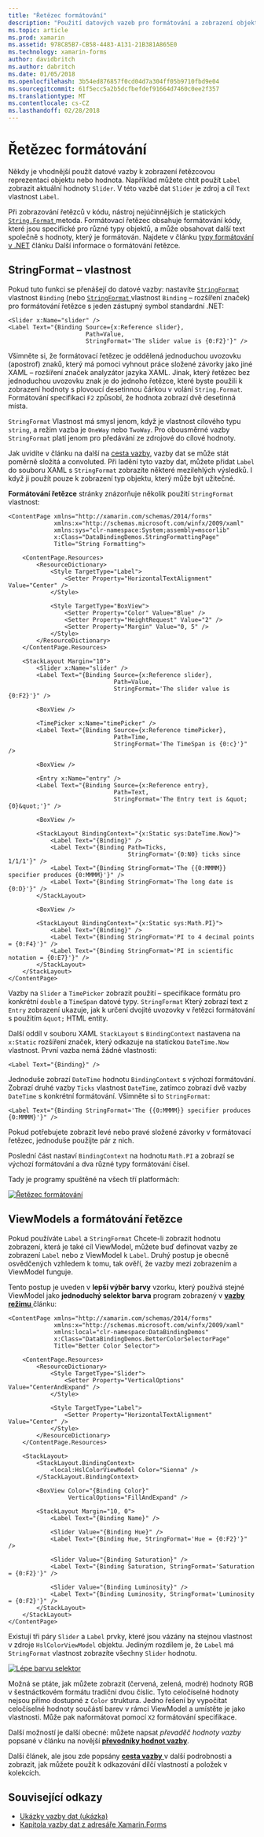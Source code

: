 ```yaml
---
title: "Řetězec formátování"
description: "Použití datových vazeb pro formátování a zobrazení objektů jako řetězce"
ms.topic: article
ms.prod: xamarin
ms.assetid: 978C85B7-CB58-4483-A131-21B381A865E0
ms.technology: xamarin-forms
author: davidbritch
ms.author: dabritch
ms.date: 01/05/2018
ms.openlocfilehash: 3b54ed876857f0cd04d7a304ff05b9710fbd9e04
ms.sourcegitcommit: 61f5ecc5a2b5dcfbefdef91664d7460c0ee2f357
ms.translationtype: MT
ms.contentlocale: cs-CZ
ms.lasthandoff: 02/28/2018
---
```

# <a name="string-formatting"></a>Řetězec formátování

Někdy je vhodnější použít datové vazby k zobrazení řetězcovou reprezentaci objektu nebo hodnota. Například můžete chtít použít `Label` zobrazit aktuální hodnoty `Slider`. V této vazbě dat `Slider` je zdroj a cíl `Text` vlastnost `Label`.

Při zobrazování řetězců v kódu, nástroj nejúčinnějších je statických [ `String.Format` ](https://developer.xamarin.com/api/member/System.String.Format/p/System.String/System.Object/) metoda. Formátovací řetězec obsahuje formátování kódy, které jsou specifické pro různé typy objektů, a může obsahovat další text společně s hodnoty, který je formátován. Najdete v článku [typy formátování v .NET](/dotnet/standard/base-types/formatting-types/) článku Další informace o formátování řetězce.

## <a name="the-stringformat-property"></a>StringFormat – vlastnost

Pokud tuto funkci se přenášejí do datové vazby: nastavíte [ `StringFormat` ](https://developer.xamarin.com/api/property/Xamarin.Forms.BindingBase.StringFormat/) vlastnost `Binding` (nebo [ `StringFormat` ](https://developer.xamarin.com/api/property/Xamarin.Forms.Xaml.BindingExtension.StringFormat/) vlastnost `Binding` – rozšíření značek) pro formátování řetězce s jeden zástupný symbol standardní .NET:

```xaml
<Slider x:Name="slider" />
<Label Text="{Binding Source={x:Reference slider},
                      Path=Value,
                      StringFormat='The slider value is {0:F2}'}" />
```

Všimněte si, že formátovací řetězec je oddělená jednoduchou uvozovku (apostrof) znaků, který má pomoci vyhnout práce složené závorky jako jiné XAML – rozšíření značek analyzátor jazyka XAML. Jinak, který řetězec bez jednoduchou uvozovku znak je do jednoho řetězce, které byste použili k zobrazení hodnoty s plovoucí desetinnou čárkou v volání `String.Format`. Formátování specifikaci `F2` způsobí, že hodnota zobrazí dvě desetinná místa.

`StringFormat` Vlastnost má smysl jenom, když je vlastnost cílového typu `string`, a režim vazba je `OneWay` nebo `TwoWay`. Pro obousměrné vazby `StringFormat` platí jenom pro předávání ze zdrojové do cílové hodnoty.

Jak uvidíte v článku na další na [cesta vazby](binding-path.md), vazby dat se může stát poměrně složitá a convoluted. Při ladění tyto vazby dat, můžete přidat `Label` do souboru XAML s `StringFormat` zobrazíte některé mezilehlých výsledků. I když ji použít pouze k zobrazení typ objektu, který může být užitečné.

**Formátování řetězce** stránky znázorňuje několik použití `StringFormat` vlastnost:

```xaml
<ContentPage xmlns="http://xamarin.com/schemas/2014/forms"
             xmlns:x="http://schemas.microsoft.com/winfx/2009/xaml"
             xmlns:sys="clr-namespace:System;assembly=mscorlib"
             x:Class="DataBindingDemos.StringFormattingPage"
             Title="String Formatting">

    <ContentPage.Resources>
        <ResourceDictionary>
            <Style TargetType="Label">
                <Setter Property="HorizontalTextAlignment" Value="Center" />
            </Style>

            <Style TargetType="BoxView">
                <Setter Property="Color" Value="Blue" />
                <Setter Property="HeightRequest" Value="2" />
                <Setter Property="Margin" Value="0, 5" />
            </Style>
        </ResourceDictionary>
    </ContentPage.Resources>

    <StackLayout Margin="10">
        <Slider x:Name="slider" />
        <Label Text="{Binding Source={x:Reference slider},
                              Path=Value,
                              StringFormat='The slider value is {0:F2}'}" />

        <BoxView />

        <TimePicker x:Name="timePicker" />
        <Label Text="{Binding Source={x:Reference timePicker},
                              Path=Time,
                              StringFormat='The TimeSpan is {0:c}'}" />

        <BoxView />

        <Entry x:Name="entry" />
        <Label Text="{Binding Source={x:Reference entry},
                              Path=Text,
                              StringFormat='The Entry text is &quot;{0}&quot;'}" />

        <BoxView />

        <StackLayout BindingContext="{x:Static sys:DateTime.Now}">
            <Label Text="{Binding}" />
            <Label Text="{Binding Path=Ticks,
                                  StringFormat='{0:N0} ticks since 1/1/1'}" />
            <Label Text="{Binding StringFormat='The {{0:MMMM}} specifier produces {0:MMMM}'}" />
            <Label Text="{Binding StringFormat='The long date is {0:D}'}" />
        </StackLayout>

        <BoxView />

        <StackLayout BindingContext="{x:Static sys:Math.PI}">
            <Label Text="{Binding}" />
            <Label Text="{Binding StringFormat='PI to 4 decimal points = {0:F4}'}" />
            <Label Text="{Binding StringFormat='PI in scientific notation = {0:E7}'}" />
        </StackLayout>
    </StackLayout>
</ContentPage>
```

Vazby na `Slider` a `TimePicker` zobrazit použití – specifikace formátu pro konkrétní `double` a `TimeSpan` datové typy. `StringFormat` Který zobrazí text z `Entry` zobrazení ukazuje, jak k určení dvojité uvozovky v řetězci formátování s použitím `&quot;` HTML entity.

Další oddíl v souboru XAML `StackLayout` s `BindingContext` nastavena na `x:Static` rozšíření značek, který odkazuje na statickou `DateTime.Now` vlastnost. První vazba nemá žádné vlastnosti:

```xaml
<Label Text="{Binding}" />
```

Jednoduše zobrazí `DateTime` hodnotu `BindingContext` s výchozí formátování. Zobrazí druhé vazby `Ticks` vlastnost `DateTime`, zatímco zobrazí dvě vazby `DateTime` s konkrétní formátování. Všimněte si to `StringFormat`:

```xaml
<Label Text="{Binding StringFormat='The {{0:MMMM}} specifier produces {0:MMMM}'}" />
```

Pokud potřebujete zobrazit levé nebo pravé složené závorky v formátovací řetězec, jednoduše použijte pár z nich.

Poslední část nastaví `BindingContext` na hodnotu `Math.PI` a zobrazí se výchozí formátování a dva různé typy formátování čísel.

Tady je programy spuštěné na všech tří platformách:

[![Řetězec formátování](string-formatting-images/stringformatting-small.png "řetězec formátování")](string-formatting-images/stringformatting-large.png "řetězec formátování")

## <a name="viewmodels-and-string-formatting"></a>ViewModels a formátování řetězce

Pokud používáte `Label` a `StringFormat` Chcete-li zobrazit hodnotu zobrazení, která je také cíl ViewModel, můžete buď definovat vazby ze zobrazení `Label` nebo z ViewModel k `Label`. Druhý postup je obecně osvědčených vzhledem k tomu, tak ověří, že vazby mezi zobrazením a ViewModel funguje.

Tento postup je uveden v **lepší výběr barvy** vzorku, který používá stejné ViewModel jako **jednoduchý selektor barva** program zobrazený v [ **vazby režimu** ](binding-mode.md) článku:

```xaml
<ContentPage xmlns="http://xamarin.com/schemas/2014/forms"
             xmlns:x="http://schemas.microsoft.com/winfx/2009/xaml"
             xmlns:local="clr-namespace:DataBindingDemos"
             x:Class="DataBindingDemos.BetterColorSelectorPage"
             Title="Better Color Selector">

    <ContentPage.Resources>
        <ResourceDictionary>
            <Style TargetType="Slider">
                <Setter Property="VerticalOptions" Value="CenterAndExpand" />
            </Style>

            <Style TargetType="Label">
                <Setter Property="HorizontalTextAlignment" Value="Center" />
            </Style>
        </ResourceDictionary>
    </ContentPage.Resources>

    <StackLayout>
        <StackLayout.BindingContext>
            <local:HslColorViewModel Color="Sienna" />
        </StackLayout.BindingContext>

        <BoxView Color="{Binding Color}"
                 VerticalOptions="FillAndExpand" />

        <StackLayout Margin="10, 0">
            <Label Text="{Binding Name}" />

            <Slider Value="{Binding Hue}" />
            <Label Text="{Binding Hue, StringFormat='Hue = {0:F2}'}" />

            <Slider Value="{Binding Saturation}" />
            <Label Text="{Binding Saturation, StringFormat='Saturation = {0:F2}'}" />

            <Slider Value="{Binding Luminosity}" />
            <Label Text="{Binding Luminosity, StringFormat='Luminosity = {0:F2}'}" />
        </StackLayout>
    </StackLayout>
</ContentPage>    
```

Existují tři páry `Slider` a `Label` prvky, které jsou vázány na stejnou vlastnost v zdroje `HslColorViewModel` objektu. Jediným rozdílem je, že `Label` má `StringFormat` vlastnost zobrazíte všechny `Slider` hodnotu.

[![Lépe barvu selektor](string-formatting-images/bettercolorselector-small.png "lépe barvu selektor")](string-formatting-images/bettercolorselector-large.png "lépe barvu selektor")

Možná se ptáte, jak můžete zobrazit (červená, zelená, modré) hodnoty RGB v šestnáctkovém formátu tradiční dvou číslic. Tyto celočíselné hodnoty nejsou přímo dostupné z `Color` struktura. Jedno řešení by vypočítat celočíselné hodnoty součástí barev v rámci ViewModel a umístěte je jako vlastnosti. Může pak naformátovat pomocí `X2` formátování specifikace.

Další možností je další obecné: můžete napsat *převaděč hodnoty vazby* popsané v článku na novější [ **převodníky hodnot vazby**](converters.md).

Další článek, ale jsou zde popsány [ **cesta vazby** ](binding-path.md) v další podrobnosti a zobrazit, jak můžete použít k odkazování dílčí vlastností a položek v kolekcích.


## <a name="related-links"></a>Související odkazy

- [Ukázky vazby dat (ukázka)](https://developer.xamarin.com/samples/xamarin-forms/DataBindingDemos/)
- [Kapitola vazby dat z adresáře Xamarin.Forms](~/xamarin-forms/creating-mobile-apps-xamarin-forms/summaries/chapter16.md)
